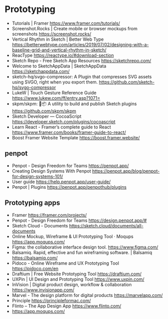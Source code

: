 # Prototyping

* Tutorials | Framer <https://www.framer.com/tutorials/>
* Screenshot.Rocks | Create mobile or browser mockups from screenshots <https://screenshot.rocks/>
* Vertical Rhythm in Sketch | Better Web Type <https://betterwebtype.com/articles/2019/07/02/designing-with-a-baseline-grid-and-vertical-rhythm-in-sketch/>
* ReacType <https://reactype.io/#download-section>
* Sketch Repo - Free Sketch App Resources <https://sketchrepo.com/>
* Welcome to SketchAppData | SketchAppData <https://sketchappdata.com/>
* sketch-hq/svgo-compressor: A Plugin that compresses SVG assets using SVGO, right when you export them. <https://github.com/sketch-hq/svgo-compressor>
* LukeW | Touch Gesture Reference Guide <https://www.lukew.com/ff/entry.asp?1071=>
* skpm/skpm: 💎📦 A utility to build and publish Sketch plugins <https://github.com/skpm/skpm>
* Sketch Developer — CocoaScript <https://developer.sketch.com/plugins/cocoascript>
* Learn React - Framer’s complete guide to React <https://www.framer.com/books/framer-guide-to-react/>
* Boost Framer Website Template <https://boost.framer.website/>

## penpot
* Penpot - Design Freedom for Teams <https://penpot.app/>
* Creating Design Systems With Penpot <https://penpot.app/blog/penpot-for-design-systems-101/>
* User guide <https://help.penpot.app/user-guide/>
* Penpot | Plugins <https://penpot.app/penpothub/plugins>
  
## Prototyping apps

* Framer <https://framer.com/projects/>
* Penpot - Design Freedom for Teams <https://design.penpot.app/#>
* Sketch Cloud - Documents <https://sketch.cloud/documents/all-documents>
* Online Mockup, Wireframe & UI Prototyping Tool · Moqups <https://app.moqups.com/>
* Figma: the collaborative interface design tool. <https://www.figma.com/>
* Balsamiq. Rapid, effective and fun wireframing software. | Balsamiq <https://balsamiq.com/>
* Pidoco - Online Wireframe and UX Prototyping Tool <https://pidoco.com/en>
* Draftium | Free Website Prototyping Tool <https://draftium.com/>
* UXPin | UI Design and Prototyping Tool <https://www.uxpin.com/>
* InVision | Digital product design, workflow & collaboration <https://www.invisionapp.com/>
* Marvel - The design platform for digital products <https://marvelapp.com/>
* Principle <https://principleformac.com/>
* Flinto – The App Design App <https://www.flinto.com/>
* https://app.moqups.com/
